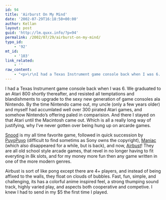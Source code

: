 ```yaml
---
id: 94
title: 'Airburst On My Mind'
date: '2002-07-29T16:18:50+00:00'
author: Kellan
layout: post
guid: 'http://lm.quxx.info/?p=94'
permalink: /2002/07/29/airburst-on-my-mind/
typo_id:
    - '92'
mt_id:
    - '103'
link_related:
    - ''
raw_content:
    - "<p>\r\nI had a Texas Instrument game console back when I was 6.  We graduated to an Atari 800 shortly thereafter, and resisted all temptations and blandishments to upgrade to the sexy new generation of game consoles ala Nintendo.  By the time Nintendo came out, my uncle (only a few years older) and myself had accumlated well over 300 pirated Atari games, and somehow Nintendo\\'s offering paled in comparision.  And there I stayed on that Atari until the Macintosh came out. Which is all a really long way of justifying, why I\\'ve never gotten over being hung up on arcarde games.\r\n</p>\r\n<p>\r\n<a href=\\\"http://snood.pair.com\\\">Snood</a> is my all time favorite game, followed in quick succession by \r\n<a href=\\\"http://www.macfreegames.com/Lespages/puyo.html\\\">PuyoPuyo</a> (difficult to find sometims as Sony owns the copyright),  <a href=\\\"http://www.metcalf.demon.co.uk/alex/software.html\\\">Maniac</a> (which also disappeared for a while, but is back), and now, <a href=\\\"http://www.strangeflavour.com/airburst.html\\\">Airbust</a>!  They are all old school style arcade games, that revel in no longer having to fit everyting in 8k slots, and for my money more fun then any game written in one of the more modern genres.\r\n</p>\r\n<p>\r\nAirbust is sort of like pong except there are 4+ players, and instead of being affixed to the walls, they float on clouds of bubbles.  Fast, fun, simple, and challenging, its has a colorful anime inspired feel, a strong thumping sound track, highly varied play, and aspects both cooperative and competive.  I knew I had to send in my $5 the first time I played.\r\n</p>"
---
```


I had a Texas Instrument game console back when I was 6. We graduated to an Atari 800 shortly thereafter, and resisted all temptations and blandishments to upgrade to the sexy new generation of game consoles ala Nintendo. By the time Nintendo came out, my uncle (only a few years older) and myself had accumlated well over 300 pirated Atari games, and somehow Nintendo’s offering paled in comparision. And there I stayed on that Atari until the Macintosh came out. Which is all a really long way of justifying, why I’ve never gotten over being hung up on arcarde games.

[Snood](http://snood.pair.com) is my all time favorite game, followed in quick succession by [PuyoPuyo](http://www.macfreegames.com/Lespages/puyo.html) (difficult to find sometims as Sony owns the copyright), [Maniac](http://www.metcalf.demon.co.uk/alex/software.html) (which also disappeared for a while, but is back), and now, [Airbust](http://www.strangeflavour.com/airburst.html)! They are all old school style arcade games, that revel in no longer having to fit everyting in 8k slots, and for my money more fun then any game written in one of the more modern genres.

Airbust is sort of like pong except there are 4+ players, and instead of being affixed to the walls, they float on clouds of bubbles. Fast, fun, simple, and challenging, its has a colorful anime inspired feel, a strong thumping sound track, highly varied play, and aspects both cooperative and competive. I knew I had to send in my $5 the first time I played.